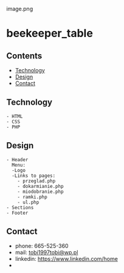 image.png
# beekeeper_table
## Contents
*  [Technology](#Technology)
*  [Design](#Design)
*  [Contact](#Contact)
## Technology
    - HTML
    - CSS
    - PHP
## Design
    - Header
      Menu:
      -Logo
      -Links to pages:
        - przeglad.php
        - dokarmianie.php
        - miodobranie.php
        - ramki.php
        - ul.php  
    - Sections  
    - Footer
## Contact
- phone: 665-525-360
- mail: tobi1997tobi@wp.pl
- linkedin: https://www.linkedin.com/home
- 